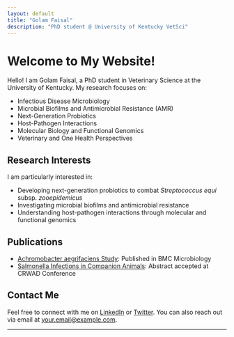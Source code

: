 ```yaml
---
layout: default
title: "Golam Faisal"
description: "PhD student @ University of Kentucky VetSci"
---
```


# Welcome to My Website!

Hello! I am Golam Faisal, a PhD student in Veterinary Science at the University of Kentucky. My research focuses on:
- Infectious Disease Microbiology
- Microbial Biofilms and Antimicrobial Resistance (AMR)
- Next-Generation Probiotics
- Host-Pathogen Interactions
- Molecular Biology and Functional Genomics
- Veterinary and One Health Perspectives

## Research Interests
I am particularly interested in:
- Developing next-generation probiotics to combat *Streptococcus equi* subsp. *zooepidemicus*
- Investigating microbial biofilms and antimicrobial resistance
- Understanding host-pathogen interactions through molecular and functional genomics

## Publications
- [Achromobacter aegrifaciens Study](https://bmc.microbiology/article): Published in BMC Microbiology
- [Salmonella Infections in Companion Animals](#): Abstract accepted at CRWAD Conference

## Contact Me
Feel free to connect with me on [LinkedIn](https://www.linkedin.com/in/golamfaisal) or [Twitter](https://twitter.com/golammfaisal). You can also reach out via email at [your.email@example.com](mailto:your.email@example.com).

---

